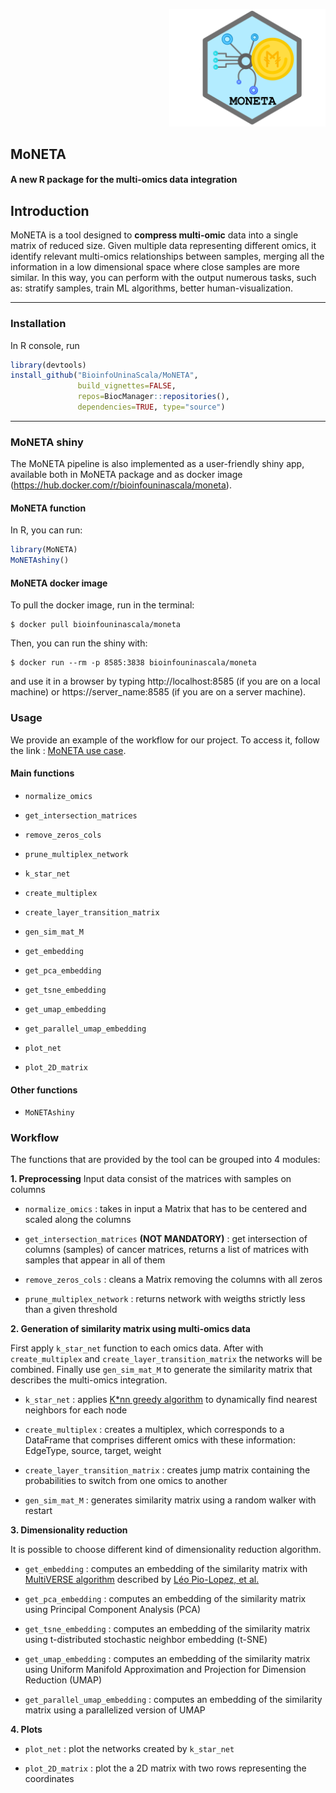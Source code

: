 <p align="right">
 <img src="https://github.com/BioinfoUninaScala/MoNETA/blob/main/Moneta%20-%20icon.jpg" width="250" alt="MoNETA Logo">
</p>

## MoNETA
#### A new R package for the multi-omics data integration 

## Introduction
MoNETA is a tool designed to **compress multi-omic** data into a single matrix of reduced size. 
Given multiple data representing different omics, it identify relevant multi-omics relationships between samples, merging all the information in a low dimensional space where close samples are more similar.
In this way, you can perform with the output numerous tasks, such as: stratify samples, train ML algorithms, better human-visualization.

---------

### Installation 
In R console, run 

```r
library(devtools)
install_github("BioinfoUninaScala/MoNETA", 
               build_vignettes=FALSE, 
               repos=BiocManager::repositories(),
               dependencies=TRUE, type="source")
```
----------

### MoNETA shiny

The MoNETA pipeline is also implemented as a user-friendly shiny app, available both in MoNETA package and as docker image (https://hub.docker.com/r/bioinfouninascala/moneta). <br/>

#### MoNETA function
In R, you can run:
```r
library(MoNETA)
MoNETAshiny()
```

#### MoNETA docker image
To pull the docker image, run in the terminal:
```
$ docker pull bioinfouninascala/moneta
```


Then, you can run the shiny with:
```
$ docker run --rm -p 8585:3838 bioinfouninascala/moneta
```

and use it in a browser by typing http://localhost:8585 (if you are on a local machine) or https://server_name:8585 (if you are on a server machine).
<br/>

### Usage 

We provide an example of the workflow for our project. To access it, follow the link : [MoNETA use case](https://bioinfouninascala.github.io/MoNETA/inst/doc/MoNETA_use_case.html).

#### Main functions

* `normalize_omics`
* `get_intersection_matrices`
* `remove_zeros_cols`
* `prune_multiplex_network`

* `k_star_net`
* `create_multiplex`
* `create_layer_transition_matrix`
* `gen_sim_mat_M`

* `get_embedding`
* `get_pca_embedding`
* `get_tsne_embedding`
* `get_umap_embedding`
* `get_parallel_umap_embedding`

* `plot_net`
* `plot_2D_matrix`

#### Other functions

* `MoNETAshiny`

### Workflow 

The functions that are provided by the tool can be grouped into 4 modules: 



**1. Preprocessing**
Input data consist of the matrices with samples on columns

* `normalize_omics` : takes in input a Matrix that has to be centered and scaled along the columns

* `get_intersection_matrices` **(NOT MANDATORY)** : get intersection of columns (samples) of cancer matrices, returns a list of matrices with samples that appear in all of them

* `remove_zeros_cols` : cleans a Matrix removing the columns with all zeros

* `prune_multiplex_network` : returns network with weigths strictly less than a given threshold



**2. Generation of similarity matrix using multi-omics data**

First apply `k_star_net` function to each omics data. 
After with `create_multiplex` and `create_layer_transition_matrix` the networks will be combined. 
Finally use `gen_sim_mat_M` to generate the similarity matrix that describes the multi-omics integration.

* `k_star_net` : applies [K\*nn greedy algorithm](https://papers.nips.cc/paper/2016/file/2c6ae45a3e88aee548c0714fad7f8269-Paper.pdf) to dynamically find nearest neighbors for each node 

* `create_multiplex` : creates a multiplex, which corresponds to a DataFrame that comprises different omics with these information: EdgeType, source, target, weight

* `create_layer_transition_matrix` : creates jump matrix containing the probabilities to switch from one omics to another

* `gen_sim_mat_M` : generates similarity matrix using a random walker with restart



**3. Dimensionality reduction**

It is possible to choose different kind of dimensionality reduction algorithm.

* `get_embedding` : computes an embedding of the similarity matrix with [MultiVERSE algorithm](https://github.com/Lpiol/MultiVERSE) described by [Léo Pio-Lopez, et al.](https://arxiv.org/abs/2008.10085)

* `get_pca_embedding` : computes an embedding of the similarity matrix using Principal Component Analysis (PCA)

* `get_tsne_embedding` : computes an embedding of the similarity matrix using t-distributed stochastic neighbor embedding (t-SNE)

* `get_umap_embedding` : computes an embedding of the similarity matrix using Uniform Manifold Approximation and Projection for Dimension Reduction (UMAP)

* `get_parallel_umap_embedding` : computes an embedding of the similarity matrix using a parallelized version of UMAP



**4. Plots**

* `plot_net` : plot the networks created by `k_star_net`

* `plot_2D_matrix` : plot the a 2D matrix with two rows representing the coordinates

